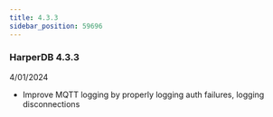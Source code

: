 ```yaml
---
title: 4.3.3
sidebar_position: 59696
---
```


### HarperDB 4.3.3

4/01/2024

- Improve MQTT logging by properly logging auth failures, logging disconnections
